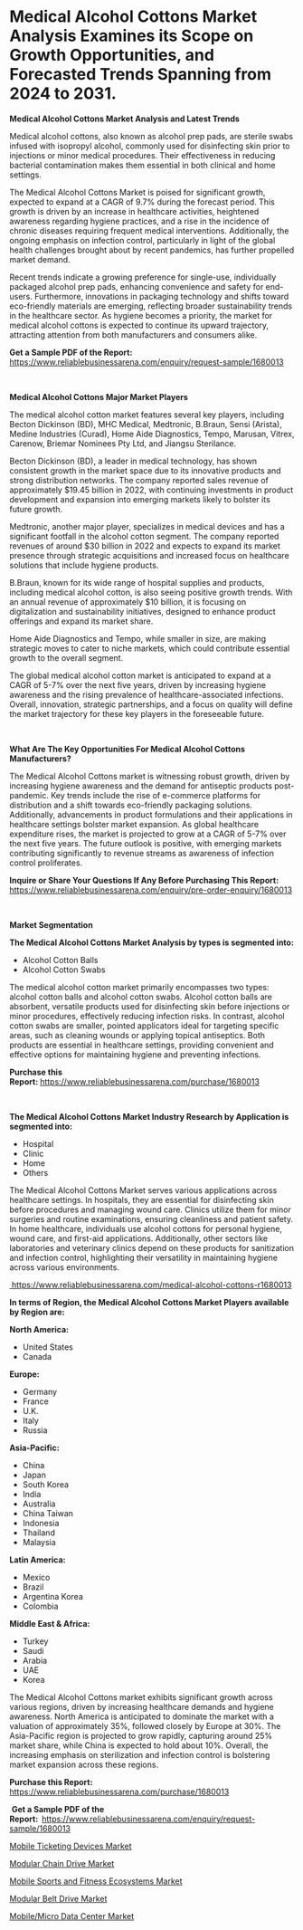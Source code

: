 <p><h1>Medical Alcohol Cottons Market Analysis Examines its Scope on Growth Opportunities, and Forecasted Trends Spanning from 2024 to 2031.</h1></p><p><strong>Medical Alcohol Cottons Market Analysis and Latest Trends</strong></p>
<p><p>Medical alcohol cottons, also known as alcohol prep pads, are sterile swabs infused with isopropyl alcohol, commonly used for disinfecting skin prior to injections or minor medical procedures. Their effectiveness in reducing bacterial contamination makes them essential in both clinical and home settings.</p><p>The Medical Alcohol Cottons Market is poised for significant growth, expected to expand at a CAGR of 9.7% during the forecast period. This growth is driven by an increase in healthcare activities, heightened awareness regarding hygiene practices, and a rise in the incidence of chronic diseases requiring frequent medical interventions. Additionally, the ongoing emphasis on infection control, particularly in light of the global health challenges brought about by recent pandemics, has further propelled market demand.</p><p>Recent trends indicate a growing preference for single-use, individually packaged alcohol prep pads, enhancing convenience and safety for end-users. Furthermore, innovations in packaging technology and shifts toward eco-friendly materials are emerging, reflecting broader sustainability trends in the healthcare sector. As hygiene becomes a priority, the market for medical alcohol cottons is expected to continue its upward trajectory, attracting attention from both manufacturers and consumers alike.</p></p>
<p><strong>Get a Sample PDF of the Report:&nbsp;</strong> <a href="https://www.reliablebusinessarena.com/enquiry/request-sample/1680013?utm_campaign=1480&utm_medium=2&utm_source=Github&utm_content=ia&utm_term=14102024&utm_id=medical-alcohol-cottons">https://www.reliablebusinessarena.com/enquiry/request-sample/1680013</a></p>
<p>&nbsp;</p>
<p><strong>Medical Alcohol Cottons Major Market Players</strong></p>
<p><p>The medical alcohol cotton market features several key players, including Becton Dickinson (BD), MHC Medical, Medtronic, B.Braun, Sensi (Arista), Medine Industries (Curad), Home Aide Diagnostics, Tempo, Marusan, Vitrex, Carenow, Briemar Nominees Pty Ltd, and Jiangsu Sterilance. </p><p>Becton Dickinson (BD), a leader in medical technology, has shown consistent growth in the market space due to its innovative products and strong distribution networks. The company reported sales revenue of approximately $19.45 billion in 2022, with continuing investments in product development and expansion into emerging markets likely to bolster its future growth.</p><p>Medtronic, another major player, specializes in medical devices and has a significant footfall in the alcohol cotton segment. The company reported revenues of around $30 billion in 2022 and expects to expand its market presence through strategic acquisitions and increased focus on healthcare solutions that include hygiene products.</p><p>B.Braun, known for its wide range of hospital supplies and products, including medical alcohol cotton, is also seeing positive growth trends. With an annual revenue of approximately $10 billion, it is focusing on digitalization and sustainability initiatives, designed to enhance product offerings and expand its market share.</p><p>Home Aide Diagnostics and Tempo, while smaller in size, are making strategic moves to cater to niche markets, which could contribute essential growth to the overall segment.</p><p>The global medical alcohol cotton market is anticipated to expand at a CAGR of 5-7% over the next five years, driven by increasing hygiene awareness and the rising prevalence of healthcare-associated infections. Overall, innovation, strategic partnerships, and a focus on quality will define the market trajectory for these key players in the foreseeable future.</p></p>
<p>&nbsp;</p>
<p><strong>What Are The Key Opportunities For Medical Alcohol Cottons Manufacturers?</strong></p>
<p><p>The Medical Alcohol Cottons market is witnessing robust growth, driven by increasing hygiene awareness and the demand for antiseptic products post-pandemic. Key trends include the rise of e-commerce platforms for distribution and a shift towards eco-friendly packaging solutions. Additionally, advancements in product formulations and their applications in healthcare settings bolster market expansion. As global healthcare expenditure rises, the market is projected to grow at a CAGR of 5-7% over the next five years. The future outlook is positive, with emerging markets contributing significantly to revenue streams as awareness of infection control proliferates.</p></p>
<p><strong>Inquire or Share Your Questions If Any Before Purchasing This Report:</strong> <a href="https://www.reliablebusinessarena.com/enquiry/pre-order-enquiry/1680013?utm_campaign=1480&utm_medium=2&utm_source=Github&utm_content=ia&utm_term=14102024&utm_id=medical-alcohol-cottons">https://www.reliablebusinessarena.com/enquiry/pre-order-enquiry/1680013</a></p>
<p>&nbsp;</p>
<p><strong>Market Segmentation</strong></p>
<p><strong>The Medical Alcohol Cottons Market Analysis by types is segmented into:</strong></p>
<p><ul><li>Alcohol Cotton Balls</li><li>Alcohol Cotton Swabs</li></ul></p>
<p><p>The medical alcohol cotton market primarily encompasses two types: alcohol cotton balls and alcohol cotton swabs. Alcohol cotton balls are absorbent, versatile products used for disinfecting skin before injections or minor procedures, effectively reducing infection risks. In contrast, alcohol cotton swabs are smaller, pointed applicators ideal for targeting specific areas, such as cleaning wounds or applying topical antiseptics. Both products are essential in healthcare settings, providing convenient and effective options for maintaining hygiene and preventing infections.</p></p>
<p><strong>Purchase this Report:&nbsp;</strong><a href="https://www.reliablebusinessarena.com/purchase/1680013?utm_campaign=1480&utm_medium=2&utm_source=Github&utm_content=ia&utm_term=14102024&utm_id=medical-alcohol-cottons">https://www.reliablebusinessarena.com/purchase/1680013</a></p>
<p>&nbsp;</p>
<p><strong>The Medical Alcohol Cottons Market Industry Research by Application is segmented into:</strong></p>
<p><ul><li>Hospital</li><li>Clinic</li><li>Home</li><li>Others</li></ul></p>
<p><p>The Medical Alcohol Cottons Market serves various applications across healthcare settings. In hospitals, they are essential for disinfecting skin before procedures and managing wound care. Clinics utilize them for minor surgeries and routine examinations, ensuring cleanliness and patient safety. In home healthcare, individuals use alcohol cottons for personal hygiene, wound care, and first-aid applications. Additionally, other sectors like laboratories and veterinary clinics depend on these products for sanitization and infection control, highlighting their versatility in maintaining hygiene across various environments.</p></p>
<p><a href="https://www.reliablebusinessarena.com/medical-alcohol-cottons-r1680013?utm_campaign=1480&utm_medium=2&utm_source=Github&utm_content=ia&utm_term=14102024&utm_id=medical-alcohol-cottons">&nbsp;https://www.reliablebusinessarena.com/medical-alcohol-cottons-r1680013</a></p>
<p><strong>In terms of Region, the Medical Alcohol Cottons Market Players available by Region are:</strong></p>
<p>
    <p> <strong> North America: </strong>
        <ul>
            <li>United States</li>
            <li>Canada</li>
        </ul>
        </p> 
    <p> <strong> Europe: </strong>
        <ul>
            <li>Germany</li>
            <li>France</li>
            <li>U.K.</li>
            <li>Italy</li>
            <li>Russia</li>
        </ul>
        </p> 
    <p> <strong> Asia-Pacific: </strong>
        <ul>
            <li>China</li>
            <li>Japan</li>
            <li>South Korea</li>
            <li>India</li>
            <li>Australia</li>
            <li>China Taiwan</li>
            <li>Indonesia</li>
            <li>Thailand</li>
            <li>Malaysia</li>
        </ul>
        </p> 
    <p> <strong> Latin America: </strong>
        <ul>
            <li>Mexico</li>
            <li>Brazil</li>
            <li>Argentina Korea</li>
            <li>Colombia</li>
        </ul>
        </p> 
    <p> <strong> Middle East & Africa: </strong>
        <ul>
            <li>Turkey</li>
            <li>Saudi</li>
            <li>Arabia</li>
            <li>UAE</li>
            <li>Korea</li>
        </ul>
    </p>
    </p>
<p><p>The Medical Alcohol Cottons market exhibits significant growth across various regions, driven by increasing healthcare demands and hygiene awareness. North America is anticipated to dominate the market with a valuation of approximately 35%, followed closely by Europe at 30%. The Asia-Pacific region is projected to grow rapidly, capturing around 25% market share, while China is expected to hold about 10%. Overall, the increasing emphasis on sterilization and infection control is bolstering market expansion across these regions.</p></p>
<p><strong>Purchase this Report: </strong><a href="https://www.reliablebusinessarena.com/purchase/1680013?utm_campaign=1480&utm_medium=2&utm_source=Github&utm_content=ia&utm_term=14102024&utm_id=medical-alcohol-cottons">https://www.reliablebusinessarena.com/purchase/1680013</a></p>
<p>&nbsp;<strong>Get a Sample PDF of the Report:&nbsp;&nbsp;</strong><a href="https://www.reliablebusinessarena.com/enquiry/request-sample/1680013?utm_campaign=1480&utm_medium=2&utm_source=Github&utm_content=ia&utm_term=14102024&utm_id=medical-alcohol-cottons">https://www.reliablebusinessarena.com/enquiry/request-sample/1680013</a></p>
<p><strong></strong></p>
<p><p><a href="https://www.linkedin.com/pulse/mobile-ticketing-devices-market-share-analysis-growth-ngalf?utm_campaign=1480&utm_medium=2&utm_source=Github&utm_content=ia&utm_term=14102024&utm_id=medical-alcohol-cottons">Mobile Ticketing Devices Market</a></p><p><a href="https://www.linkedin.com/pulse/mapping-modular-chain-drive-market-trends-challenges-breakthroughs-kpqqf?utm_campaign=1480&utm_medium=2&utm_source=Github&utm_content=ia&utm_term=14102024&utm_id=medical-alcohol-cottons">Modular Chain Drive Market</a></p><p><a href="https://www.linkedin.com/pulse/global-mobile-sports-fitness-ecosystems-market-focus-product-au2de?utm_campaign=1480&utm_medium=2&utm_source=Github&utm_content=ia&utm_term=14102024&utm_id=medical-alcohol-cottons">Mobile Sports and Fitness Ecosystems Market</a></p><p><a href="https://www.linkedin.com/pulse/modular-belt-drive-market-research-report-2024-2031-genius-market-uakdf?utm_campaign=1480&utm_medium=2&utm_source=Github&utm_content=ia&utm_term=14102024&utm_id=medical-alcohol-cottons">Modular Belt Drive Market</a></p><p><a href="https://www.linkedin.com/pulse/mobilemicro-data-center-market-trends-focusing-insight-forecast-ks2ne?utm_campaign=1480&utm_medium=2&utm_source=Github&utm_content=ia&utm_term=14102024&utm_id=medical-alcohol-cottons">Mobile/Micro Data Center Market</a></p></p>